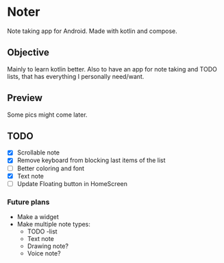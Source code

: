 # Noter
Note taking app for Android. Made with kotlin and compose.

## Objective
Mainly to learn kotlin better. Also to have an app for note taking and TODO lists, that has everything I personally need/want.

## Preview
Some pics might come later.

## TODO
- [x] Scrollable note
- [x] Remove keyboard from blocking last items of the list
- [ ] Better coloring and font
- [x] Text note
- [ ] Update Floating button in HomeScreen

### Future plans
- Make a widget
- Make multiple note types:
    - TODO -list
    - Text note
    - Drawing note?
    - Voice note?

